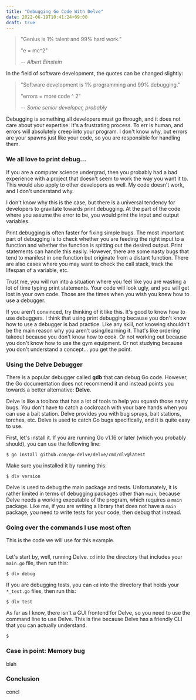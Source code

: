 ```yaml
---
title: "Debugging Go Code With Delve"
date: 2022-06-19T10:41:24+09:00
draft: true
---
```


> "Genius is 1% talent and 99% hard work."
> 
> "e = mc^2"
> 
> -- <cite>Albert Einstein</cite>

In the field of software development, the quotes can be changed slightly:

> "Software development is 1% programming and 99% debugging."
> 
> "errors = more code ^ 2"
> 
> -- <cite>Some senior developer, probably</cite>

Debugging is something all developers must go through, and it does not care about your expertise. It's a frustrating process. To err is human, and errors will absolutely creep into your program. I don't know why, but errors are your spawns just like your code, so you are responsible for handling them.

### We all love to print debug...

If you are a computer science undergrad, then you probably had a bad experience with a project that doesn't seem to work the way you want it to. This would also apply to other developers as well. My code doesn't work, and I don't understand why.

I don't know why this is the case, but there is a universal tendency for developers to gravitate towards print debugging. At the part of the code where you assume the error to be, you would print the input and output variables.

Print debugging is often faster for fixing simple bugs. The most important part of debugging is to check whether you are feeding the right input to a function and whether the function is spitting out the desired output. Print statements can handle this easily. However, there are some nasty bugs that tend to manifest in one function but originate from a distant function. There are also cases where you may want to check the call stack, track the lifespan of a variable, etc.

Trust me, you will run into a situation where you feel like you are wasting a lot of time typing print statements. Your code will look ugly, and you will get lost in your own code. Those are the times when you wish you knew how to use a debugger.

If you aren't convinced, try thinking of it like this. It's good to know how to use debuggers. I think that using print debugging because you don't know how to use a debugger is bad practice. Like any skill, not knowing shouldn't be the main reason why you aren't using/learning it. That's like ordering takeout because you don't know how to cook. Or not working out because you don't know how to use the gym equipment. Or not studying because you don't understand a concept... you get the point.

### Using the Delve Debugger

There is a popular debugger called **gdb** that can debug Go code. However, the Go documentation does not recommend it and instead points you towards a better alternative: **Delve**.

Delve is like a toolbox that has a lot of tools to help you squash those nasty bugs. You don't have to catch a cockroach with your bare hands when you can use a bait station. Delve provides you with bug sprays, bait stations, torches, etc. Delve is used to catch Go bugs specifically, and it is quite easy to use.

First, let's install it. If you are running Go v1.16 or later (which you probably should), you can use the following line:

```
$ go install github.com/go-delve/delve/cmd/dlv@latest
```

Make sure you installed it by running this:

```
$ dlv version
```

Delve is used to debug the main package and tests. Unfortunately, it is rather limited in terms of debugging packages other than `main`, because Delve needs a working executable of the program, which requires a `main` package. Like me, if you are writing a library that does not have a `main` package, you need to write tests for your code, then debug that instead.

### Going over the commands I use most often

This is the code we will use for this example.

```go

```

Let's start by, well, running Delve. `cd` into the directory that includes your `main.go` file, then run this:

```
$ dlv debug
```

If you are debugging tests, you can `cd` into the directory that holds your `*_test.go` files, then run this:

```
$ dlv test
```

As far as I know, there isn't a GUI frontend for Delve, so you need to use the command line to use Delve. This is fine because Delve has a friendly CLI that you can actually understand.

```
$ 
```



### Case in point: Memory bug

blah

### Conclusion

concl
